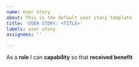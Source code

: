 ```yaml
---
name: User Story
about: This is the default user story template
title: 'USER STORY: <TITLE>'
labels: user story
assignees: ''

---
```


As a **role** I can **capability** so that **received benefit**

